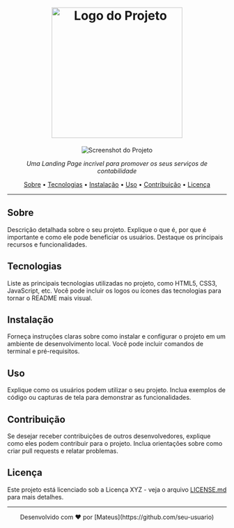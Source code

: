 <h1 align="center">
  <img src="https://br.freepik.com/fotos-gratis/gerente-executivo-de-empresa-de-negocios-amigavel-positivo-sentado-dentro-do-espaco-da-agencia-caucasiana-jovem-adulta-sentada-no-espaco-de-trabalho-do-escritorio-enquanto-sorrindo-para-a-camera_25565948.htm#query=contabilidade&position=6&from_view=search&track=sph" alt="Logo do Projeto" width="300">
</h1>

<p align="center">
  <img src="[https://sua-url-de-imagem.com/exemplo-de-screenshot.png](https://br.freepik.com/fotos-gratis/retrato-de-alegre-excitado-tablete-usuario-desgastar-oculos_4010316.htm#query=contabilidade&position=5&from_view=search&track=sph)" alt="Screenshot do Projeto">
</p>

<p align="center">
  <em>Uma Landing Page incrível para promover os seus serviços de contabilidade</em>
</p>

<p align="center">
  <a href="#sobre">Sobre</a> •
  <a href="#tecnologias">Tecnologias</a> •
  <a href="#instalacao">Instalação</a> •
  <a href="#uso">Uso</a> •
  <a href="#contribuicao">Contribuição</a> •
  <a href="#licenca">Licença</a>
</p>

---

## Sobre

Descrição detalhada sobre o seu projeto. Explique o que é, por que é importante e como ele pode beneficiar os usuários. Destaque os principais recursos e funcionalidades.

## Tecnologias

Liste as principais tecnologias utilizadas no projeto, como HTML5, CSS3, JavaScript, etc. Você pode incluir os logos ou ícones das tecnologias para tornar o README mais visual.

## Instalação

Forneça instruções claras sobre como instalar e configurar o projeto em um ambiente de desenvolvimento local. Você pode incluir comandos de terminal e pré-requisitos.

## Uso

Explique como os usuários podem utilizar o seu projeto. Inclua exemplos de código ou capturas de tela para demonstrar as funcionalidades.

## Contribuição

Se desejar receber contribuições de outros desenvolvedores, explique como eles podem contribuir para o projeto. Inclua orientações sobre como criar pull requests e relatar problemas.

## Licença

Este projeto está licenciado sob a Licença XYZ - veja o arquivo [LICENSE.md](LICENSE.md) para mais detalhes.

---

<p align="center">
  Desenvolvido com ❤️ por [Mateus](https://github.com/seu-usuario)
</p>
